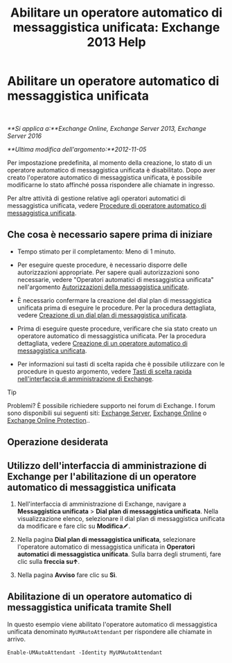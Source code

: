 ﻿---
title: 'Abilitare un operatore automatico di messaggistica unificata: Exchange 2013 Help'
TOCTitle: Abilitare un operatore automatico di messaggistica unificata
ms:assetid: 16667a8f-50ab-4bb8-9a05-0389511974b1
ms:mtpsurl: https://technet.microsoft.com/it-it/library/Aa996379(v=EXCHG.150)
ms:contentKeyID: 50480107
ms.date: 05/22/2018
mtps_version: v=EXCHG.150
ms.translationtype: MT
---

# Abilitare un operatore automatico di messaggistica unificata

 

_**Si applica a:**Exchange Online, Exchange Server 2013, Exchange Server 2016_

_**Ultima modifica dell'argomento:**2012-11-05_

Per impostazione predefinita, al momento della creazione, lo stato di un operatore automatico di messaggistica unificata è disabilitato. Dopo aver creato l'operatore automatico di messaggistica unificata, è possibile modificarne lo stato affinché possa rispondere alle chiamate in ingresso.

Per altre attività di gestione relative agli operatori automatici di messaggistica unificata, vedere [Procedure di operatore automatico di messaggistica unificata](um-auto-attendant-procedures-exchange-2013-help.md).

## Che cosa è necessario sapere prima di iniziare

  - Tempo stimato per il completamento: Meno di 1 minuto.

  - Per eseguire queste procedure, è necessario disporre delle autorizzazioni appropriate. Per sapere quali autorizzazioni sono necessarie, vedere "Operatori automatici di messaggistica unificata" nell'argomento [Autorizzazioni della messaggistica unificate](unified-messaging-permissions-exchange-2013-help.md).

  - È necessario confermare la creazione del dial plan di messaggistica unificata prima di eseguire le procedure. Per la procedura dettagliata, vedere [Creazione di un dial plan di messaggistica unificata](create-a-um-dial-plan-exchange-2013-help.md).

  - Prima di eseguire queste procedure, verificare che sia stato creato un operatore automatico di messaggistica unificata. Per la procedura dettagliata, vedere [Creazione di un operatore automatico di messaggistica unificata](create-a-um-auto-attendant-exchange-2013-help.md).

  - Per informazioni sui tasti di scelta rapida che è possibile utilizzare con le procedure in questo argomento, vedere [Tasti di scelta rapida nell'interfaccia di amministrazione di Exchange](keyboard-shortcuts-in-the-exchange-admin-center-exchange-online-protection-help.md).


> [!TIP]
> Problemi? È possibile richiedere supporto nei forum di Exchange. I forum sono disponibili sui seguenti siti: <A href="https://go.microsoft.com/fwlink/p/?linkid=60612">Exchange Server</A>, <A href="https://go.microsoft.com/fwlink/p/?linkid=267542">Exchange Online</A> o <A href="https://go.microsoft.com/fwlink/p/?linkid=285351">Exchange Online Protection</A>..



## Operazione desiderata

## Utilizzo dell'interfaccia di amministrazione di Exchange per l'abilitazione di un operatore automatico di messaggistica unificata

1.  Nell'interfaccia di amministrazione di Exchange, navigare a **Messaggistica unificata** \> **Dial plan di messaggistica unificata**. Nella visualizzazione elenco, selezionare il dial plan di messaggistica unificata da modificare e fare clic su **Modifica**![Icona Modifica](images/JJ218640.6f53ccb2-1f13-4c02-bea0-30690e6ea71d(EXCHG.150).gif "Icona Modifica").

2.  Nella pagina **Dial plan di messaggistica unificata**, selezionare l'operatore automatico di messaggistica unificata in **Operatori automatici di messaggistica unificata**. Sulla barra degli strumenti, fare clic sulla **freccia su**![Icona Freccia in su](images/JJ150576.1732c727-328b-4a1a-b84d-6d7252c7dcab(EXCHG.150).gif "Icona Freccia in su").

3.  Nella pagina **Avviso** fare clic su **Sì**.

## Abilitazione di un operatore automatico di messaggistica unificata tramite Shell

In questo esempio viene abilitato l'operatore automatico di messaggistica unificata denominato `MyUMAutoAttendant` per rispondere alle chiamate in arrivo.

    Enable-UMAutoAttendant -Identity MyUMAutoAttendant

